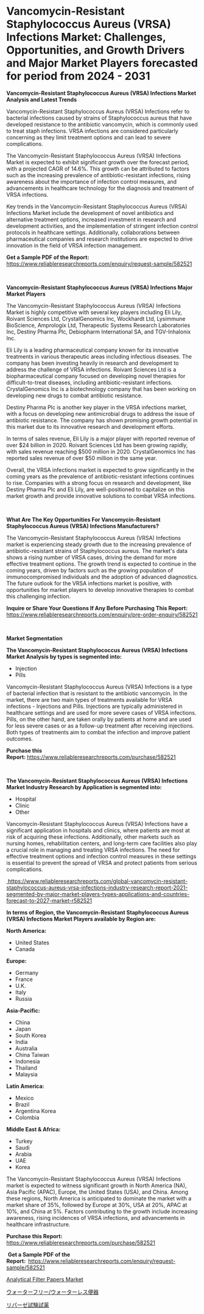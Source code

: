 <p><h1>Vancomycin-Resistant Staphylococcus Aureus (VRSA) Infections Market: Challenges, Opportunities, and Growth Drivers and Major Market Players forecasted for period from 2024 - 2031</h1></p><p><strong>Vancomycin-Resistant Staphylococcus Aureus (VRSA) Infections Market Analysis and Latest Trends</strong></p>
<p><p>Vancomycin-Resistant Staphylococcus Aureus (VRSA) Infections refer to bacterial infections caused by strains of Staphylococcus aureus that have developed resistance to the antibiotic vancomycin, which is commonly used to treat staph infections. VRSA infections are considered particularly concerning as they limit treatment options and can lead to severe complications.</p><p>The Vancomycin-Resistant Staphylococcus Aureus (VRSA) Infections Market is expected to exhibit significant growth over the forecast period, with a projected CAGR of 14.6%. This growth can be attributed to factors such as the increasing prevalence of antibiotic-resistant infections, rising awareness about the importance of infection control measures, and advancements in healthcare technology for the diagnosis and treatment of VRSA infections.</p><p>Key trends in the Vancomycin-Resistant Staphylococcus Aureus (VRSA) Infections Market include the development of novel antibiotics and alternative treatment options, increased investment in research and development activities, and the implementation of stringent infection control protocols in healthcare settings. Additionally, collaborations between pharmaceutical companies and research institutions are expected to drive innovation in the field of VRSA infection management.</p></p>
<p><strong>Get a Sample PDF of the Report:&nbsp;</strong> <a href="https://www.reliableresearchreports.com/enquiry/request-sample/582521">https://www.reliableresearchreports.com/enquiry/request-sample/582521</a></p>
<p>&nbsp;</p>
<p><strong>Vancomycin-Resistant Staphylococcus Aureus (VRSA) Infections Major Market Players</strong></p>
<p><p>The Vancomycin-Resistant Staphylococcus Aureus (VRSA) Infections Market is highly competitive with several key players including Eli Lily, Roivant Sciences Ltd, CrystalGenomics Inc, Wockhardt Ltd, Lysimmune BioScience, Amprologix Ltd, Therapeutic Systems Research Laboratories Inc, Destiny Pharma Plc, Debiopharm International SA, and TGV-Inhalonix Inc.</p><p>Eli Lily is a leading pharmaceutical company known for its innovative treatments in various therapeutic areas including infectious diseases. The company has been investing heavily in research and development to address the challenge of VRSA infections. Roivant Sciences Ltd is a biopharmaceutical company focused on developing novel therapies for difficult-to-treat diseases, including antibiotic-resistant infections. CrystalGenomics Inc is a biotechnology company that has been working on developing new drugs to combat antibiotic resistance.</p><p>Destiny Pharma Plc is another key player in the VRSA infections market, with a focus on developing new antimicrobial drugs to address the issue of antibiotic resistance. The company has shown promising growth potential in this market due to its innovative research and development efforts.</p><p>In terms of sales revenue, Eli Lily is a major player with reported revenue of over $24 billion in 2020. Roivant Sciences Ltd has been growing rapidly, with sales revenue reaching $500 million in 2020. CrystalGenomics Inc has reported sales revenue of over $50 million in the same year.</p><p>Overall, the VRSA infections market is expected to grow significantly in the coming years as the prevalence of antibiotic-resistant infections continues to rise. Companies with a strong focus on research and development, like Destiny Pharma Plc and Eli Lily, are well-positioned to capitalize on this market growth and provide innovative solutions to combat VRSA infections.</p></p>
<p>&nbsp;</p>
<p><strong>What Are The Key Opportunities For Vancomycin-Resistant Staphylococcus Aureus (VRSA) Infections Manufacturers?</strong></p>
<p><p>The Vancomycin-Resistant Staphylococcus Aureus (VRSA) Infections market is experiencing steady growth due to the increasing prevalence of antibiotic-resistant strains of Staphylococcus aureus. The market's data shows a rising number of VRSA cases, driving the demand for more effective treatment options. The growth trend is expected to continue in the coming years, driven by factors such as the growing population of immunocompromised individuals and the adoption of advanced diagnostics. The future outlook for the VRSA infections market is positive, with opportunities for market players to develop innovative therapies to combat this challenging infection.</p></p>
<p><strong>Inquire or Share Your Questions If Any Before Purchasing This Report:</strong> <a href="https://www.reliableresearchreports.com/enquiry/pre-order-enquiry/582521">https://www.reliableresearchreports.com/enquiry/pre-order-enquiry/582521</a></p>
<p>&nbsp;</p>
<p><strong>Market Segmentation</strong></p>
<p><strong>The Vancomycin-Resistant Staphylococcus Aureus (VRSA) Infections Market Analysis by types is segmented into:</strong></p>
<p><ul><li>Injection</li><li>Pills</li></ul></p>
<p><p>Vancomycin-Resistant Staphylococcus Aureus (VRSA) Infections is a type of bacterial infection that is resistant to the antibiotic vancomycin. In the market, there are two main types of treatments available for VRSA infections - Injections and Pills. Injections are typically administered in healthcare settings and are used for more severe cases of VRSA infections. Pills, on the other hand, are taken orally by patients at home and are used for less severe cases or as a follow-up treatment after receiving injections. Both types of treatments aim to combat the infection and improve patient outcomes.</p></p>
<p><strong>Purchase this Report:&nbsp;</strong><a href="https://www.reliableresearchreports.com/purchase/582521">https://www.reliableresearchreports.com/purchase/582521</a></p>
<p>&nbsp;</p>
<p><strong>The Vancomycin-Resistant Staphylococcus Aureus (VRSA) Infections Market Industry Research by Application is segmented into:</strong></p>
<p><ul><li>Hospital</li><li>Clinic</li><li>Other</li></ul></p>
<p><p>Vancomycin-Resistant Staphylococcus Aureus (VRSA) Infections have a significant application in hospitals and clinics, where patients are most at risk of acquiring these infections. Additionally, other markets such as nursing homes, rehabilitation centers, and long-term care facilities also play a crucial role in managing and treating VRSA infections. The need for effective treatment options and infection control measures in these settings is essential to prevent the spread of VRSA and protect patients from serious complications.</p></p>
<p><a href="https://www.reliableresearchreports.com/global-vancomycin-resistant-staphylococcus-aureus-vrsa-infections-industry-research-report-2021-segmented-by-major-market-players-types-applications-and-countries-forecast-to-2027-market-r582521">&nbsp;https://www.reliableresearchreports.com/global-vancomycin-resistant-staphylococcus-aureus-vrsa-infections-industry-research-report-2021-segmented-by-major-market-players-types-applications-and-countries-forecast-to-2027-market-r582521</a></p>
<p><strong>In terms of Region, the Vancomycin-Resistant Staphylococcus Aureus (VRSA) Infections Market Players available by Region are:</strong></p>
<p>
    <p> <strong> North America: </strong>
        <ul>
            <li>United States</li>
            <li>Canada</li>
        </ul>
        </p> 
    <p> <strong> Europe: </strong>
        <ul>
            <li>Germany</li>
            <li>France</li>
            <li>U.K.</li>
            <li>Italy</li>
            <li>Russia</li>
        </ul>
        </p> 
    <p> <strong> Asia-Pacific: </strong>
        <ul>
            <li>China</li>
            <li>Japan</li>
            <li>South Korea</li>
            <li>India</li>
            <li>Australia</li>
            <li>China Taiwan</li>
            <li>Indonesia</li>
            <li>Thailand</li>
            <li>Malaysia</li>
        </ul>
        </p> 
    <p> <strong> Latin America: </strong>
        <ul>
            <li>Mexico</li>
            <li>Brazil</li>
            <li>Argentina Korea</li>
            <li>Colombia</li>
        </ul>
        </p> 
    <p> <strong> Middle East & Africa: </strong>
        <ul>
            <li>Turkey</li>
            <li>Saudi</li>
            <li>Arabia</li>
            <li>UAE</li>
            <li>Korea</li>
        </ul>
    </p>
    </p>
<p><p>The Vancomycin-Resistant Staphylococcus Aureus (VRSA) Infections market is expected to witness significant growth in North America (NA), Asia Pacific (APAC), Europe, the United States (USA), and China. Among these regions, North America is anticipated to dominate the market with a market share of 35%, followed by Europe at 30%, USA at 20%, APAC at 10%, and China at 5%. Factors contributing to the growth include increasing awareness, rising incidences of VRSA infections, and advancements in healthcare infrastructure.</p></p>
<p><strong>Purchase this Report: </strong><a href="https://www.reliableresearchreports.com/purchase/582521">https://www.reliableresearchreports.com/purchase/582521</a></p>
<p>&nbsp;<strong>Get a Sample PDF of the Report:&nbsp;&nbsp;</strong><a href="https://www.reliableresearchreports.com/enquiry/request-sample/582521">https://www.reliableresearchreports.com/enquiry/request-sample/582521</a></p>
<p><strong></strong></p>
<p><p><a href="https://github.com/LibbySpencer2018/Market-Research-Report-List-1/blob/main/analytical-filter-papers-market.md">Analytical Filter Papers Market</a></p><p><a href="https://github.com/Sophiaard2003/Market-Research-Report-List-1/blob/main/616828495283.md">ウォーターフリー/ウォーターレス便器</a></p><p><a href="https://github.com/deonnorth8/Market-Research-Report-List-1/blob/main/731506895284.md">リパーゼ試験試薬</a></p></p>